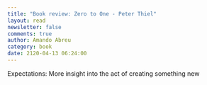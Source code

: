 ```yaml
---
title: "Book review: Zero to One - Peter Thiel"
layout: read
newsletter: false
comments: true
author: Amando Abreu
category: book
date: 2120-04-13 06:24:00
---
```

Expectations: More insight into the act of creating something new